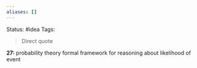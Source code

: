 ```yaml
---
aliases: []
---
```

Status: #idea
Tags: 

>Direct quote

**27:** probability theory formal framework for reasoning about likelihood of event
